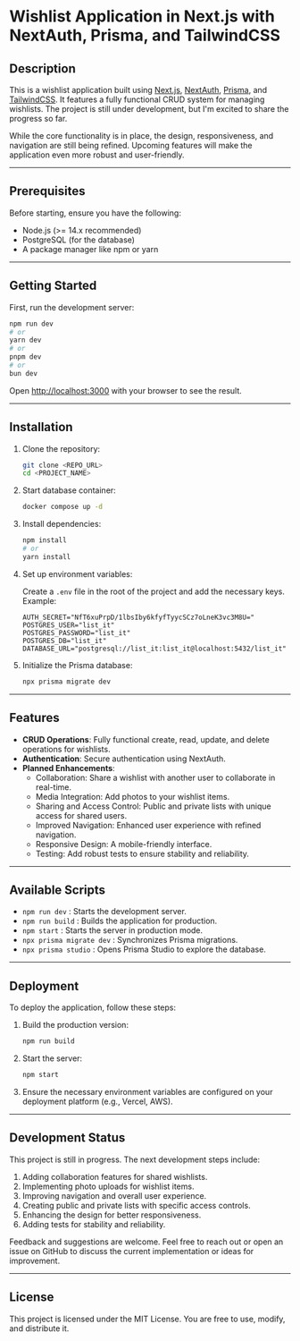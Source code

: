 # Wishlist Application in Next.js with NextAuth, Prisma, and TailwindCSS

## Description
This is a wishlist application built using [Next.js](https://nextjs.org/), [NextAuth](https://next-auth.js.org/), [Prisma](https://www.prisma.io/), and [TailwindCSS](https://tailwindcss.com/). It features a fully functional CRUD system for managing wishlists. The project is still under development, but I'm excited to share the progress so far.

While the core functionality is in place, the design, responsiveness, and navigation are still being refined. Upcoming features will make the application even more robust and user-friendly.

---

## Prerequisites
Before starting, ensure you have the following:

- Node.js (>= 14.x recommended)
- PostgreSQL (for the database)
- A package manager like npm or yarn

---

## Getting Started

First, run the development server:

```bash
npm run dev
# or
yarn dev
# or
pnpm dev
# or
bun dev
```

Open [http://localhost:3000](http://localhost:3000) with your browser to see the result.

---

## Installation

1. Clone the repository:

   ```bash
   git clone <REPO_URL>
   cd <PROJECT_NAME>
   ```

2. Start database container:

   ```bash
   docker compose up -d
   ```

3. Install dependencies:

   ```bash
   npm install
   # or
   yarn install
   ```

4. Set up environment variables:

   Create a `.env` file in the root of the project and add the necessary keys. Example:

   ```env
   AUTH_SECRET="NfT6xuPrpD/1lbsIby6kfyfTyycSCz7oLneK3vc3M8U="
   POSTGRES_USER="list_it"
   POSTGRES_PASSWORD="list_it"
   POSTGRES_DB="list_it"
   DATABASE_URL="postgresql://list_it:list_it@localhost:5432/list_it"
   ```

5. Initialize the Prisma database:

   ```bash
   npx prisma migrate dev
   ```

---

## Features

- **CRUD Operations**: Fully functional create, read, update, and delete operations for wishlists.
- **Authentication**: Secure authentication using NextAuth.
- **Planned Enhancements**:
    - Collaboration: Share a wishlist with another user to collaborate in real-time.
    - Media Integration: Add photos to your wishlist items.
    - Sharing and Access Control: Public and private lists with unique access for shared users.
    - Improved Navigation: Enhanced user experience with refined navigation.
    - Responsive Design: A mobile-friendly interface.
    - Testing: Add robust tests to ensure stability and reliability.

---

## Available Scripts

- `npm run dev` : Starts the development server.
- `npm run build` : Builds the application for production.
- `npm start` : Starts the server in production mode.
- `npx prisma migrate dev` : Synchronizes Prisma migrations.
- `npx prisma studio` : Opens Prisma Studio to explore the database.

---

## Deployment

To deploy the application, follow these steps:

1. Build the production version:

   ```bash
   npm run build
   ```

2. Start the server:

   ```bash
   npm start
   ```

3. Ensure the necessary environment variables are configured on your deployment platform (e.g., Vercel, AWS).

---

## Development Status

This project is still in progress. The next development steps include:

1. Adding collaboration features for shared wishlists.
2. Implementing photo uploads for wishlist items.
3. Improving navigation and overall user experience.
4. Creating public and private lists with specific access controls.
5. Enhancing the design for better responsiveness.
6. Adding tests for stability and reliability.

Feedback and suggestions are welcome. Feel free to reach out or open an issue on GitHub to discuss the current implementation or ideas for improvement.

---

## License

This project is licensed under the MIT License. You are free to use, modify, and distribute it.

